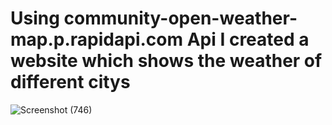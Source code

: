 # Using community-open-weather-map.p.rapidapi.com Api I created a website which shows the weather of different citys
     
     
![Screenshot (746)](https://user-images.githubusercontent.com/80911833/185556999-4ffd8f47-08ee-4a76-8ca3-b40cf9625a29.png)

